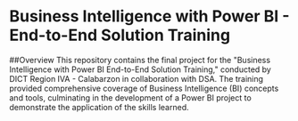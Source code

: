 # Business Intelligence with Power BI - End-to-End Solution Training

##Overview
This repository contains the final project for the "Business Intelligence with Power BI End-to-End Solution Training," conducted by DICT Region IVA - Calabarzon in collaboration with DSA. The training provided comprehensive coverage of Business Intelligence (BI) concepts and tools, culminating in the development of a Power BI project to demonstrate the application of the skills learned.
